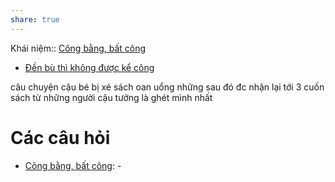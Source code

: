 ```yaml
---
share: true
---
```

Khái niệm:: [Công bằng, bất công](../Trung%20t%C3%ADnh/C%C3%B4ng%20b%E1%BA%B1ng,%20b%E1%BA%A5t%20c%C3%B4ng.md)
- [Đền bù thì không được kể công](../../Quan%20%C4%91i%E1%BB%83m,%20th%C3%A1i%20%C4%91%E1%BB%99,%20nguy%C3%AAn%20t%E1%BA%AFc%20s%E1%BB%91ng,%20%C4%91i%E1%BB%81u%20m%C3%ACnh%20th%E1%BA%A5y%20ho%E1%BA%B7c%20c%E1%BA%A3m%20nh%E1%BA%ADn/%C4%90%E1%BB%81n%20b%C3%B9%20th%C3%AC%20kh%C3%B4ng%20%C4%91%C6%B0%E1%BB%A3c%20k%E1%BB%83%20c%C3%B4ng.md)

câu chuyện cậu bé bị xé sách oan uổng những sau đó đc nhận lại tới 3 cuốn sách từ những người cậu tưởng là ghét mình nhất
# Các câu hỏi
- [Công bằng, bất công](../Trung%20t%C3%ADnh/C%C3%B4ng%20b%E1%BA%B1ng,%20b%E1%BA%A5t%20c%C3%B4ng.md): \-

